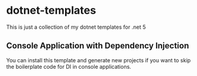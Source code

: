 # dotnet-templates
This is just a collection of my dotnet templates for .net 5

## Console Application with Dependency Injection
You can install this template and generate new projects if you want to skip the boilerplate code for DI in console applications.
